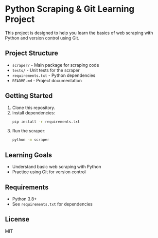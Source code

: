# Python Scraping & Git Learning Project

This project is designed to help you learn the basics of web scraping with Python and version control using Git.

## Project Structure
- `scraper/` - Main package for scraping code
- `tests/` - Unit tests for the scraper
- `requirements.txt` - Python dependencies
- `README.md` - Project documentation

## Getting Started
1. Clone this repository.
2. Install dependencies:
   ```bash
   pip install -r requirements.txt
   ```
3. Run the scraper:
   ```bash
   python -m scraper
   ```

## Learning Goals
- Understand basic web scraping with Python
- Practice using Git for version control

## Requirements
- Python 3.8+
- See `requirements.txt` for dependencies

## License
MIT 